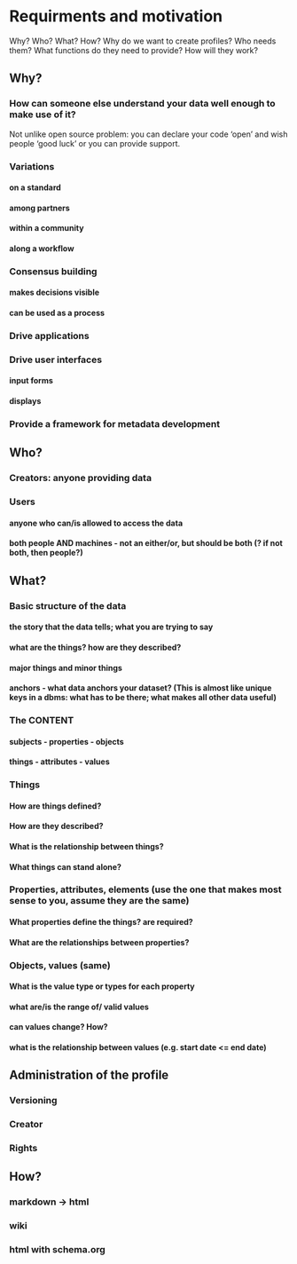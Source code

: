 # Requirments and motivation

Why? Who? What? How? Why do we want to create profiles? Who needs them? What functions do they need to provide? How will they work?

## Why?

### How can someone else understand your data well enough to make use of it?

Not unlike open source problem: you can declare your code ‘open’ and wish people ‘good luck’ or you can provide support.

### Variations 
#### on a standard
#### among partners
#### within a community
#### along a workflow
### Consensus building
#### makes decisions visible
#### can be used as a process
### Drive applications
### Drive user interfaces
#### input forms
#### displays
### Provide a framework for metadata development

## Who?
### Creators: anyone providing data
### Users
#### anyone who can/is allowed to access the data
#### both people AND machines - not an either/or, but should be both (? if not both, then people?)

## What?
### Basic structure of the data
#### the story that the data tells; what you are trying to say
#### what are the things? how are they described?
#### major things and minor things
#### anchors - what data anchors your dataset? (This is almost like unique keys in a dbms: what has to be there; what makes all other data useful)
### The CONTENT
#### subjects - properties - objects
#### things - attributes - values
### Things
#### How are things defined?
#### How are they described?
#### What is the relationship between things?
#### What things can stand alone?
### Properties, attributes, elements (use the one that makes most sense to you, assume they are the same)
#### What properties define the things? are required? 
#### What are the relationships between properties?
### Objects, values (same)
#### What is the value type or types for each property
#### what are/is the range of/ valid values
#### can values change? How?
#### what is the relationship between values (e.g. start date <= end date)
## Administration of the profile
### Versioning
### Creator
### Rights
## How?
### markdown -> html
### wiki
### html with schema.org
